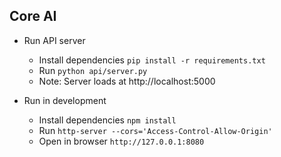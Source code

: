 ## Core AI

* Run API server
  * Install dependencies `pip install -r requirements.txt`
  * Run `python api/server.py`
  * Note: Server loads at http://localhost:5000

* Run in development
  * Install dependencies `npm install`
  * Run `http-server --cors='Access-Control-Allow-Origin'`
  * Open in browser `http://127.0.0.1:8080`
